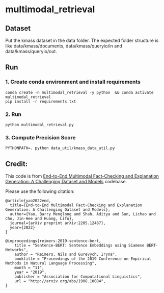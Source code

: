 # multimodal_retrieval



## Dataset
Put the kmass dataset in the data folder. The expected folder structure is like data/kmass/documents, data/kmass/queryio/in and data/kmass/queryio/out.

## Run
### 1. Create conda environment and install requirements

 
```console
conda create -n multimodal_retrieval -y python  && conda activate multimodal_retrieval
pip install -r requirements.txt
```

### 2. Run

```console
python multimodal_retrieval.py
```

### 3. Compute Precision Score
```console
PYTHONPATH=. python data_util/kmass_data_util.py
```


 
 
## Credit: 

This code is from [End-to-End Multimodal Fact-Checking and Explanation Generation: A Challenging Dataset and Models](https://github.com/VT-NLP/Mocheg) codebase. 

Please use the following citation:
```
@article{yao2022end,
  title={End-to-End Multimodal Fact-Checking and Explanation Generation: A Challenging Dataset and Models},
  author={Yao, Barry Menglong and Shah, Aditya and Sun, Lichao and Cho, Jin-Hee and Huang, Lifu},
  journal={arXiv preprint arXiv:2205.12487},
  year={2022}
}

@inproceedings{reimers-2019-sentence-bert,
    title = "Sentence-BERT: Sentence Embeddings using Siamese BERT-Networks",
    author = "Reimers, Nils and Gurevych, Iryna",
    booktitle = "Proceedings of the 2019 Conference on Empirical Methods in Natural Language Processing",
    month = "11",
    year = "2019",
    publisher = "Association for Computational Linguistics",
    url = "http://arxiv.org/abs/1908.10084",
}
```